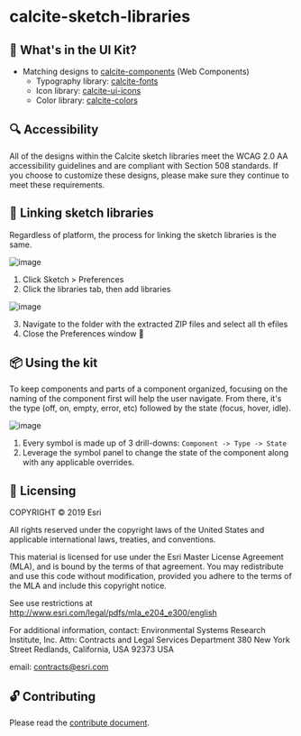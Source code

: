 # calcite-sketch-libraries

🚛 What's in the UI Kit?
--
- Matching designs to [calcite-components](https://github.com/Esri/calcite-components) (Web Components)
    - Typography library: [calcite-fonts](https://github.com/ArcGIS/calcite-fonts)
     - Icon library: [calcite-ui-icons](https://github.com/Esri/calcite-ui-icons)
     - Color library: [calcite-colors](https://github.com/Esri/calcite-colors)

🔍 Accessibility
--

All of the designs within the Calcite sketch libraries meet the WCAG 2.0 AA accessibility guidelines and are compliant with Section 508 standards. If you choose to customize these designs, please make sure they continue to meet these requirements.

🔗 Linking sketch libraries
--

Regardless of platform, the process for linking the sketch libraries is the same. 

![image](https://user-images.githubusercontent.com/6144462/56435459-5788ba80-628d-11e9-8483-896661170512.png)

1. Click Sketch > Preferences
2. Click the libraries tab, then add libraries

![image](https://user-images.githubusercontent.com/6144462/56435659-22c93300-628e-11e9-87d4-5aa309f891b2.png)

3. Navigate to the folder with the extracted ZIP files and select all th efiles
4. Close the Preferences window 🎉


📦 Using the kit
--

To keep components and parts of a component organized, focusing on the naming of the component first will help the user navigate. From there, it's the type (off, on, empty, error, etc) followed by the state (focus, hover, idle).

![image](https://user-images.githubusercontent.com/6144462/56436123-a9324480-628f-11e9-8a95-20650d557694.png)

1. Every symbol is made up of 3 drill-downs: `Component -> Type -> State`
2. Leverage the symbol panel to change the state of the component along with any applicable overrides.


📜 Licensing
--

COPYRIGHT © 2019 Esri

All rights reserved under the copyright laws of the United States and applicable international laws, treaties, and conventions.

This material is licensed for use under the Esri Master License Agreement (MLA), and is bound by the terms of that agreement. You may redistribute and use this code without modification, provided you adhere to the terms of the MLA and include this copyright notice.

See use restrictions at http://www.esri.com/legal/pdfs/mla_e204_e300/english

For additional information, contact: Environmental Systems Research Institute, Inc. Attn: Contracts and Legal Services Department 380 New York Street Redlands, California, USA 92373 USA

email: contracts@esri.com

🔓 Contributing
--

Please read the [contribute document](CONTRIBUTING.md).
